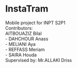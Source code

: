 # InstaTram
Mobile project for INPT S2P1 <br/>
Contributors: <br/>	AITBOUAZIZ Bilal<br/> - DAHCHOUR Anass<br/> -	MELIANI Aya<br/> -	REFFASS Meriam <br/>- SAIRA Houda
<br/> Supervised by: Mr.ALLAKI Driss
